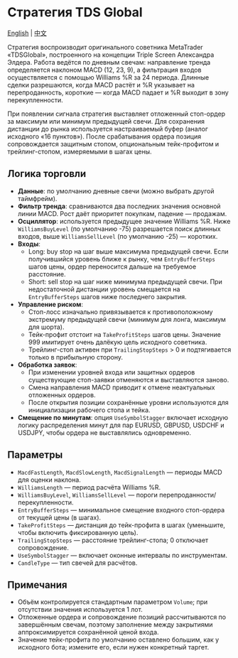 # Стратегия TDS Global
[English](README.md) | [中文](README_cn.md)

Стратегия воспроизводит оригинального советника MetaTrader «TDSGlobal», построенного на концепции Triple Screen Александра
Элдера. Работа ведётся по дневным свечам: направление тренда определяется наклоном MACD (12, 23, 9), а фильтрация входов
осуществляется с помощью Williams %R за 24 периода. Длинные сделки разрешаются, когда MACD растёт и %R указывает на перепроданность,
короткие — когда MACD падает и %R выходит в зону перекупленности.

При появлении сигнала стратегия выставляет отложенный стоп-ордер за максимум или минимум предыдущей свечи. Для сохранения дистанции
до рынка используется настраиваемый буфер (аналог исходного «16 пунктов»). После срабатывания ордера позиция сопровождается
защитным стопом, опциональным тейк-профитом и трейлинг-стопом, измеряемыми в шагах цены.

## Логика торговли

- **Данные**: по умолчанию дневные свечи (можно выбрать другой таймфрейм).
- **Фильтр тренда**: сравниваются два последних значения основной линии MACD. Рост даёт приоритет покупкам, падение — продажам.
- **Осциллятор**: используется предыдущее значение Williams %R. Ниже `WilliamsBuyLevel` (по умолчанию -75) разрешается поиск
  длинных входов, выше `WilliamsSellLevel` (по умолчанию -25) — коротких.
- **Входы**:
  - Long: buy stop на шаг выше максимума предыдущей свечи. Если получившийся уровень ближе к рынку, чем `EntryBufferSteps`
    шагов цены, ордер переносится дальше на требуемое расстояние.
  - Short: sell stop на шаг ниже минимума предыдущей свечи. При недостаточной дистанции уровень смещается на `EntryBufferSteps`
    шагов ниже последнего закрытия.
- **Управление риском**:
  - Стоп-лосс изначально привязывается к противоположному экстремуму предыдущей свечи (минимум для лонга, максимум для шорта).
  - Тейк-профит отстоит на `TakeProfitSteps` шагов цены. Значение 999 имитирует очень далёкую цель исходного советника.
  - Трейлинг-стоп активен при `TrailingStopSteps` > 0 и подтягивается только в прибыльную сторону.
- **Обработка заявок**:
  - При изменении уровней входа или защитных ордеров существующие стоп-заявки отменяются и выставляются заново.
  - Смена направления MACD приводит к отмене неактуальных отложенных ордеров.
  - После открытия позиции сохранённые уровни используются для инициализации рабочего стопа и тейка.
- **Смещение по минутам**: опция `UseSymbolStagger` включает исходную логику распределения минут для пар EURUSD, GBPUSD,
  USDCHF и USDJPY, чтобы ордера не выставлялись одновременно.

## Параметры

- `MacdFastLength`, `MacdSlowLength`, `MacdSignalLength` — периоды MACD для оценки наклона.
- `WilliamsLength` — период расчёта Williams %R.
- `WilliamsBuyLevel`, `WilliamsSellLevel` — пороги перепроданности/перекупленности.
- `EntryBufferSteps` — минимальное смещение входного стоп-ордера от текущей цены (в шагах).
- `TakeProfitSteps` — дистанция до тейк-профита в шагах (уменьшите, чтобы включить фиксированную цель).
- `TrailingStopSteps` — расстояние трейлинг-стопа; 0 отключает сопровождение.
- `UseSymbolStagger` — включает оконные интервалы по инструментам.
- `CandleType` — тип свечей для расчётов.

## Примечания

- Объём контролируется стандартным параметром `Volume`; при отсутствии значения используется 1 лот.
- Отложенные ордера и сопровождение позиций рассчитываются по завершённым свечам, поэтому заполнение между закрытиями
  аппроксимируется сохранённой ценой входа.
- Значение тейк-профита по умолчанию оставлено большим, как у исходного бота; измените его, если нужен конкретный таргет.
